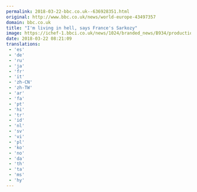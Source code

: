 ```yaml
---
permalink: 2018-03-22-bbc.co.uk--636928351.html
original: http://www.bbc.co.uk/news/world-europe-43497357
domain: bbc.co.uk
title: "I'm living in hell, says France's Sarkozy"
image: https://ichef-1.bbci.co.uk/news/1024/branded_news/B934/production/_100521474_hi045664207.jpg
date: 2018-03-22 08:21:09
translations: 
 - 'es'
 - 'de'
 - 'ru'
 - 'ja'
 - 'fr'
 - 'it'
 - 'zh-CN'
 - 'zh-TW'
 - 'ar'
 - 'fa'
 - 'pt'
 - 'hi'
 - 'tr'
 - 'id'
 - 'nl'
 - 'sv'
 - 'vi'
 - 'pl'
 - 'ko'
 - 'no'
 - 'da'
 - 'th'
 - 'ta'
 - 'ms'
 - 'hy'
---
```


